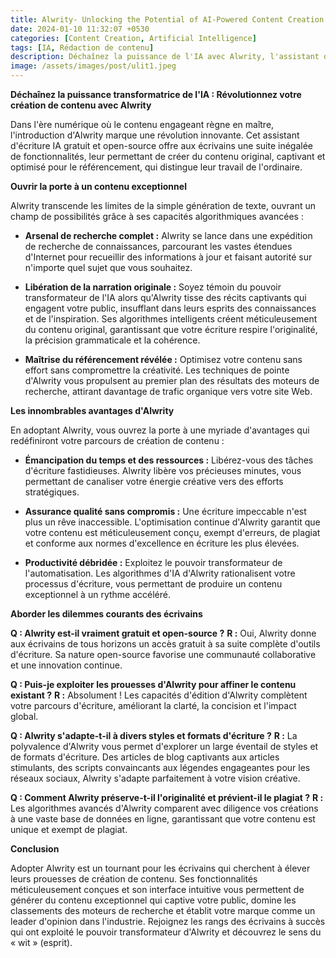 ```yaml
---
title: Alwrity- Unlocking the Potential of AI-Powered Content Creation
date: 2024-01-10 11:32:07 +0530
categories: [Content Creation, Artificial Intelligence]
tags: [IA, Rédaction de contenu]
description: Déchaînez la puissance de l'IA avec Alwrity, l'assistant d'écriture gratuit et open-source qui révolutionne la création de contenu. Découvrez des fonctionnalités avancées qui libèrent l'originalité, optimisent le référencement et accélèrent votre productivité, transformant votre écriture en une arme puissante.
image: /assets/images/post/ulit1.jpeg
---
```


**Déchaînez la puissance transformatrice de l'IA : Révolutionnez votre création de contenu avec Alwrity**

Dans l'ère numérique où le contenu engageant règne en maître, l'introduction d'Alwrity marque une révolution innovante. Cet assistant d'écriture IA gratuit et open-source offre aux écrivains une suite inégalée de fonctionnalités, leur permettant de créer du contenu original, captivant et optimisé pour le référencement, qui distingue leur travail de l'ordinaire.

**Ouvrir la porte à un contenu exceptionnel**

Alwrity transcende les limites de la simple génération de texte, ouvrant un champ de possibilités grâce à ses capacités algorithmiques avancées :

* **Arsenal de recherche complet :** Alwrity se lance dans une expédition de recherche de connaissances, parcourant les vastes étendues d'Internet pour recueillir des informations à jour et faisant autorité sur n'importe quel sujet que vous souhaitez.

* **Libération de la narration originale :** Soyez témoin du pouvoir transformateur de l'IA alors qu'Alwrity tisse des récits captivants qui engagent votre public, insufflant dans leurs esprits des connaissances et de l'inspiration. Ses algorithmes intelligents créent méticuleusement du contenu original, garantissant que votre écriture respire l'originalité, la précision grammaticale et la cohérence.

* **Maîtrise du référencement révélée :** Optimisez votre contenu sans effort sans compromettre la créativité. Les techniques de pointe d'Alwrity vous propulsent au premier plan des résultats des moteurs de recherche, attirant davantage de trafic organique vers votre site Web.

**Les innombrables avantages d'Alwrity**

En adoptant Alwrity, vous ouvrez la porte à une myriade d'avantages qui redéfiniront votre parcours de création de contenu :

* **Émancipation du temps et des ressources :** Libérez-vous des tâches d'écriture fastidieuses. Alwrity libère vos précieuses minutes, vous permettant de canaliser votre énergie créative vers des efforts stratégiques.

* **Assurance qualité sans compromis :** Une écriture impeccable n'est plus un rêve inaccessible. L'optimisation continue d'Alwrity garantit que votre contenu est méticuleusement conçu, exempt d'erreurs, de plagiat et conforme aux normes d'excellence en écriture les plus élevées.

* **Productivité débridée :** Exploitez le pouvoir transformateur de l'automatisation. Les algorithmes d'IA d'Alwrity rationalisent votre processus d'écriture, vous permettant de produire un contenu exceptionnel à un rythme accéléré.

**Aborder les dilemmes courants des écrivains**

**Q : Alwrity est-il vraiment gratuit et open-source ?**
**R :** Oui, Alwrity donne aux écrivains de tous horizons un accès gratuit à sa suite complète d'outils d'écriture. Sa nature open-source favorise une communauté collaborative et une innovation continue.

**Q : Puis-je exploiter les prouesses d'Alwrity pour affiner le contenu existant ?**
**R :** Absolument ! Les capacités d'édition d'Alwrity complètent votre parcours d'écriture, améliorant la clarté, la concision et l'impact global.

**Q : Alwrity s'adapte-t-il à divers styles et formats d'écriture ?**
**R :** La polyvalence d'Alwrity vous permet d'explorer un large éventail de styles et de formats d'écriture. Des articles de blog captivants aux articles stimulants, des scripts convaincants aux légendes engageantes pour les réseaux sociaux, Alwrity s'adapte parfaitement à votre vision créative.

**Q : Comment Alwrity préserve-t-il l'originalité et prévient-il le plagiat ?**
**R :** Les algorithmes avancés d'Alwrity comparent avec diligence vos créations à une vaste base de données en ligne, garantissant que votre contenu est unique et exempt de plagiat.

**Conclusion**

Adopter Alwrity est un tournant pour les écrivains qui cherchent à élever leurs prouesses de création de contenu. Ses fonctionnalités méticuleusement conçues et son interface intuitive vous permettent de générer du contenu exceptionnel qui captive votre public, domine les classements des moteurs de recherche et établit votre marque comme un leader d'opinion dans l'industrie. Rejoignez les rangs des écrivains à succès qui ont exploité le pouvoir transformateur d'Alwrity et découvrez le sens du « wit » (esprit).
